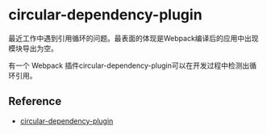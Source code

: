 # circular-dependency-plugin

最近工作中遇到引用循环的问题。最表面的体现是Webpack编译后的应用中出现模块导出为空。

有一个 Webpack 插件circular-dependency-plugin可以在开发过程中检测出循环引用。

## Reference

- [circular-dependency-plugin](https://github.com/aackerman/circular-dependency-plugin)
